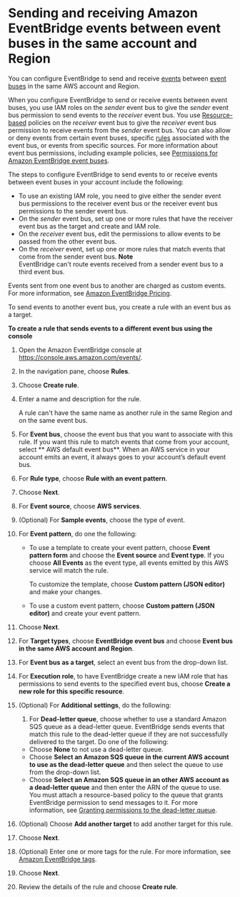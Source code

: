 # Sending and receiving Amazon EventBridge events between event buses in the same account and Region<a name="eb-bus-to-bus"></a>

You can configure EventBridge to send and receive [events](eb-events.md) between [event buses](eb-event-bus.md) in the same AWS account and Region\. 

When you configure EventBridge to send or receive events between event buses, you use IAM roles on the *sender* event bus to give the *sender* event bus permission to send events to the *receiver* event bus\. You use [Resource\-based](eb-use-resource-based.md) policies on the *receiver* event bus to give the *receiver* event bus permission to receive events from the *sender* event bus\. You can also allow or deny events from certain event buses, specific [rules](eb-rules.md) associated with the event bus, or events from specific sources\. For more information about event bus permissions, including example policies, see [Permissions for Amazon EventBridge event buses](eb-event-bus-perms.md)\.

The steps to configure EventBridge to send events to or receive events between event buses in your account include the following:
+ To use an existing IAM role, you need to give either the sender event bus permissions to the receiver event bus or the receiver event bus permissions to the sender event bus\.
+ On the *sender* event bus, set up one or more rules that have the receiver event bus as the target and create and IAM role\.
+ On the *receiver* event bus, edit the permissions to allow events to be passed from the other event bus\.
+ On the *receiver* event, set up one or more rules that match events that come from the sender event bus\.
**Note**  
EventBridge can't route events received from a sender event bus to a third event bus\.

Events sent from one event bus to another are charged as custom events\. For more information, see [Amazon EventBridge Pricing](https://aws.amazon.com/eventbridge/pricing/)\.

To send events to another event bus, you create a rule with an event bus as a target\.

**To create a rule that sends events to a different event bus using the console**

1. Open the Amazon EventBridge console at [https://console\.aws\.amazon\.com/events/](https://console.aws.amazon.com/events/)\.

1. In the navigation pane, choose **Rules**\.

1. Choose **Create rule**\.

1. Enter a name and description for the rule\.

   A rule can't have the same name as another rule in the same Region and on the same event bus\.

1. For **Event bus**, choose the event bus that you want to associate with this rule\. If you want this rule to match events that come from your account, select ** AWS default event bus**\. When an AWS service in your account emits an event, it always goes to your account’s default event bus\.

1. For **Rule type**, choose **Rule with an event pattern**\.

1. Choose **Next**\.

1. For **Event source**, choose **AWS services**\.

1. \(Optional\) For **Sample events**, choose the type of event\.

1. For **Event pattern**, do one the following:
   + To use a template to create your event pattern, choose **Event pattern form** and choose the **Event source** and **Event type**\. If you choose **All Events** as the event type, all events emitted by this AWS service will match the rule\.

     To customize the template, choose **Custom pattern \(JSON editor\)** and make your changes\.
   + To use a custom event pattern, choose **Custom pattern \(JSON editor\)** and create your event pattern\.

1. Choose **Next**\.

1. For **Target types**, choose **EventBridge event bus** and choose **Event bus in the same AWS account and Region**\.

1. For **Event bus as a target**, select an event bus from the drop\-down list\.

1. For **Execution role**, to have EventBridge create a new IAM role that has permissions to send events to the specified event bus, choose **Create a new role for this specific resource**\.

1. \(Optional\) For **Additional settings**, do the following:

   1. For **Dead\-letter queue**, choose whether to use a standard Amazon SQS queue as a dead\-letter queue\. EventBridge sends events that match this rule to the dead\-letter queue if they are not successfully delivered to the target\. Do one of the following:
     + Choose **None** to not use a dead\-letter queue\.
     + Choose **Select an Amazon SQS queue in the current AWS account to use as the dead\-letter queue** and then select the queue to use from the drop\-down list\.
     + Choose **Select an Amazon SQS queue in an other AWS account as a dead\-letter queue** and then enter the ARN of the queue to use\. You must attach a resource\-based policy to the queue that grants EventBridge permission to send messages to it\. For more information, see [Granting permissions to the dead\-letter queue](eb-rule-dlq.md#eb-dlq-perms)\.

1. \(Optional\) Choose **Add another target** to add another target for this rule\.

1. Choose **Next**\.

1. \(Optional\) Enter one or more tags for the rule\. For more information, see [Amazon EventBridge tags](eb-tagging.md)\.

1. Choose **Next**\.

1. Review the details of the rule and choose **Create rule**\.